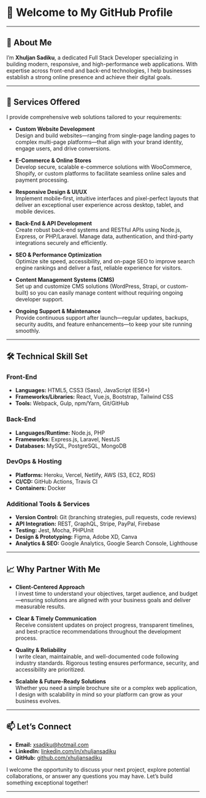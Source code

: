 # 👋 Welcome to My GitHub Profile

---

## 🚀 About Me
I’m **Xhuljan Sadiku**, a dedicated Full Stack Developer specializing in building modern, responsive, and high-performance web applications. With expertise across front-end and back-end technologies, I help businesses establish a strong online presence and achieve their digital goals.

---

## 💼 Services Offered
I provide comprehensive web solutions tailored to your requirements:

- **Custom Website Development**  
  Design and build websites—ranging from single-page landing pages to complex multi-page platforms—that align with your brand identity, engage users, and drive conversions.

- **E-Commerce & Online Stores**  
  Develop secure, scalable e-commerce solutions with WooCommerce, Shopify, or custom platforms to facilitate seamless online sales and payment processing.

- **Responsive Design & UI/UX**  
  Implement mobile-first, intuitive interfaces and pixel-perfect layouts that deliver an exceptional user experience across desktop, tablet, and mobile devices.

- **Back-End & API Development**  
  Create robust back-end systems and RESTful APIs using Node.js, Express, or PHP/Laravel. Manage data, authentication, and third-party integrations securely and efficiently.

- **SEO & Performance Optimization**  
  Optimize site speed, accessibility, and on-page SEO to improve search engine rankings and deliver a fast, reliable experience for visitors.

- **Content Management Systems (CMS)**  
  Set up and customize CMS solutions (WordPress, Strapi, or custom-built) so you can easily manage content without requiring ongoing developer support.

- **Ongoing Support & Maintenance**  
  Provide continuous support after launch—regular updates, backups, security audits, and feature enhancements—to keep your site running smoothly.

---

## 🛠️ Technical Skill Set

### Front-End
- **Languages:** HTML5, CSS3 (Sass), JavaScript (ES6+)
- **Frameworks/Libraries:** React, Vue.js, Bootstrap, Tailwind CSS
- **Tools:** Webpack, Gulp, npm/Yarn, Git/GitHub

### Back-End
- **Languages/Runtime:** Node.js, PHP
- **Frameworks:** Express.js, Laravel, NestJS
- **Databases:** MySQL, PostgreSQL, MongoDB

### DevOps & Hosting
- **Platforms:** Heroku, Vercel, Netlify, AWS (S3, EC2, RDS)
- **CI/CD:** GitHub Actions, Travis CI
- **Containers:** Docker

### Additional Tools & Services
- **Version Control:** Git (branching strategies, pull requests, code reviews)
- **API Integration:** REST, GraphQL, Stripe, PayPal, Firebase
- **Testing:** Jest, Mocha, PHPUnit
- **Design & Prototyping:** Figma, Adobe XD, Canva
- **Analytics & SEO:** Google Analytics, Google Search Console, Lighthouse

---

## 📈 Why Partner With Me

- **Client-Centered Approach**  
  I invest time to understand your objectives, target audience, and budget—ensuring solutions are aligned with your business goals and deliver measurable results.

- **Clear & Timely Communication**  
  Receive consistent updates on project progress, transparent timelines, and best-practice recommendations throughout the development process.

- **Quality & Reliability**  
  I write clean, maintainable, and well-documented code following industry standards. Rigorous testing ensures performance, security, and accessibility are prioritized.

- **Scalable & Future-Ready Solutions**  
  Whether you need a simple brochure site or a complex web application, I design with scalability in mind so your platform can grow as your business evolves.

---

## 📫 Let’s Connect

- **Email:** [xsadiku@hotmail.com](mailto:xsadiku@hotmail.com)  
- **LinkedIn:** [linkedin.com/in/xhuljansadiku](https://www.linkedin.com/in/xhuljansadiku)  
- **GitHub:** [github.com/xhuljansadiku](https://github.com/xhuljansadiku)  

I welcome the opportunity to discuss your next project, explore potential collaborations, or answer any questions you may have. Let’s build something exceptional together!

---

